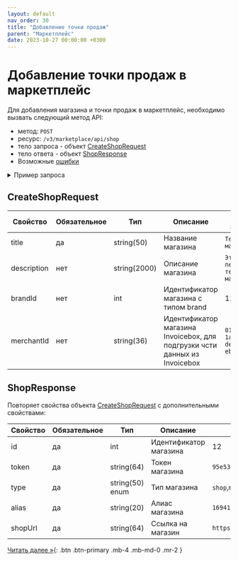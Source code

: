 ```yaml
---
layout: default
nav_order: 30
title: "Добавление точки продаж"
parent: "Маркетплейс"
date: 2023-10-27 00:00:00 +0300
---
```


# Добавление точки продаж в маркетплейс

Для добавления магазина и точки продаж в маркетплейс, необходимо вызвать следующий метод API:

- метод: `POST`
- ресурс: `/v3/marketplace/api/shop`
- тело запроса - объект [CreateShopRequest](#createshoprequest)
- тело ответа - объект [ShopResponse](#shopresponse)
- Возможные [ошибки](/docs/dictionary/error/)


<details>
  <summary>Пример запроса</summary>
<section markdown="1">
``` json
POST /v3/marketplace/api/shop
Authorization: Bearer b37c4c689295904ed21eee5d9a48d42e
Content-Type: application/json
User-Agent: MyApp 1.0
Accept: application/json
{
  "title": "Тестовый магазин",
  "description": "Это наш тестовый магазин",
  "brandId": 123,
  "merchantId": "01771534-1a57-f184-dee3-ebeb91dded76",
  "externalUpdate": true
}
```
</section>
</details>

## CreateShopRequest

| Свойство        | Обязательное | Тип          | Описание                                                                   | Пример значения                                                                       |
|-----------------|--------------|--------------|----------------------------------------------------------------------------|---------------------------------------------------------------------------------------|
| title           | да           | string(50)   | Название магазина                                                          | `Тестовый магазин`                                                                    |
| description     | нет          | string(2000) | Описание магазина                                                          | `Это наш первый тестовый магазин`                                                     |
| brandId         | нет          | int          | Идентификатор магазина с типом brand                                       | 123                                                                                   |
| merchantId      | нет          | string(36)   | Идентификатор магазина Invoicebox, для подгрузки чсти данных из Invoicebox | `01771534-1a57-f184-dee3-ebeb91dded76`                                                |


## ShopResponse

Повторяет свойства объекта [CreateShopRequest](#createshoprequest) с дополнительными свойствами:

| Свойство | Обязательное | Тип             | Описание               | Пример значения                                   |
|----------|--------------|-----------------|------------------------|---------------------------------------------------|
| id       | да           | int             | Идентификатор магазина | 12                                                |
| token    | да           | string(64)      | Токен магазина         | `95e5396611d261986cec0915a9f85799`                |
| type     | да           | string(50) enum | Тип магазина           | `shop`,`marketplace`,`external`,`offline`,`brand` |
| alias    | да           | string(20)      | Алиас магазина         | `1694158899`                                      |
| shopUrl  | да           | string(64)      | Ссылка на магазин      | `https://1694158899.expressclient.ru`             |

[Читать далее &raquo;](/docs/marketplace/update/){: .btn .btn-primary .mb-4 .mb-md-0 .mr-2 }

